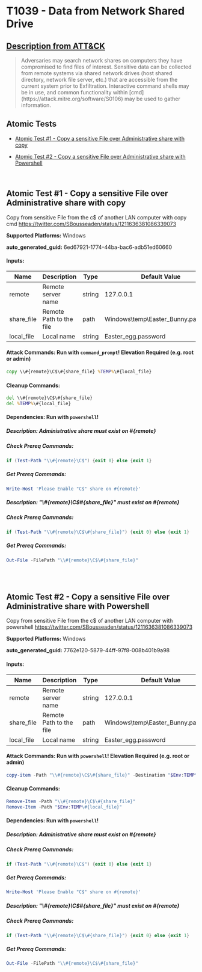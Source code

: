 # T1039 - Data from Network Shared Drive
## [Description from ATT&CK](https://attack.mitre.org/techniques/T1039)
<blockquote>Adversaries may search network shares on computers they have compromised to find files of interest. Sensitive data can be collected from remote systems via shared network drives (host shared directory, network file server, etc.) that are accessible from the current system prior to Exfiltration. Interactive command shells may be in use, and common functionality within [cmd](https://attack.mitre.org/software/S0106) may be used to gather information.</blockquote>

## Atomic Tests

- [Atomic Test #1 - Copy a sensitive File over Administrative share with copy](#atomic-test-1---copy-a-sensitive-file-over-administrative-share-with-copy)

- [Atomic Test #2 - Copy a sensitive File over Administrative share with Powershell](#atomic-test-2---copy-a-sensitive-file-over-administrative-share-with-powershell)


<br/>

## Atomic Test #1 - Copy a sensitive File over Administrative share with copy
Copy from sensitive File from the c$ of another LAN computer with copy cmd
https://twitter.com/SBousseaden/status/1211636381086339073

**Supported Platforms:** Windows


**auto_generated_guid:** 6ed67921-1774-44ba-bac6-adb51ed60660





#### Inputs:
| Name | Description | Type | Default Value |
|------|-------------|------|---------------|
| remote | Remote server name | string | 127.0.0.1|
| share_file | Remote Path to the file | path | Windows&#92;temp&#92;Easter_Bunny.password|
| local_file | Local name | string | Easter_egg.password|


#### Attack Commands: Run with `command_prompt`!  Elevation Required (e.g. root or admin) 


```cmd
copy \\#{remote}\C$\#{share_file} %TEMP%\#{local_file}
```

#### Cleanup Commands:
```cmd
del \\#{remote}\C$\#{share_file}
del %TEMP%\#{local_file}
```



#### Dependencies:  Run with `powershell`!
##### Description: Administrative share must exist on #{remote}
##### Check Prereq Commands:
```powershell
if (Test-Path "\\#{remote}\C$") {exit 0} else {exit 1}
```
##### Get Prereq Commands:
```powershell
Write-Host 'Please Enable "C$" share on #{remote}'
```
##### Description: "\\#{remote}\C$\#{share_file}" must exist on #{remote}
##### Check Prereq Commands:
```powershell
if (Test-Path "\\#{remote}\C$\#{share_file}") {exit 0} else {exit 1}
```
##### Get Prereq Commands:
```powershell
Out-File -FilePath "\\#{remote}\C$\#{share_file}"
```




<br/>
<br/>

## Atomic Test #2 - Copy a sensitive File over Administrative share with Powershell
Copy from sensitive File from the c$ of another LAN computer with powershell
https://twitter.com/SBousseaden/status/1211636381086339073

**Supported Platforms:** Windows


**auto_generated_guid:** 7762e120-5879-44ff-97f8-008b401b9a98





#### Inputs:
| Name | Description | Type | Default Value |
|------|-------------|------|---------------|
| remote | Remote server name | string | 127.0.0.1|
| share_file | Remote Path to the file | path | Windows&#92;temp&#92;Easter_Bunny.password|
| local_file | Local name | string | Easter_egg.password|


#### Attack Commands: Run with `powershell`!  Elevation Required (e.g. root or admin) 


```powershell
copy-item -Path "\\#{remote}\C$\#{share_file}" -Destination "$Env:TEMP\#{local_file}"
```

#### Cleanup Commands:
```powershell
Remove-Item -Path "\\#{remote}\C$\#{share_file}"
Remove-Item -Path "$Env:TEMP\#{local_file}"
```



#### Dependencies:  Run with `powershell`!
##### Description: Administrative share must exist on #{remote}
##### Check Prereq Commands:
```powershell
if (Test-Path "\\#{remote}\C$") {exit 0} else {exit 1}
```
##### Get Prereq Commands:
```powershell
Write-Host 'Please Enable "C$" share on #{remote}'
```
##### Description: "\\#{remote}\C$\#{share_file}" must exist on #{remote}
##### Check Prereq Commands:
```powershell
if (Test-Path "\\#{remote}\C$\#{share_file}") {exit 0} else {exit 1}
```
##### Get Prereq Commands:
```powershell
Out-File -FilePath "\\#{remote}\C$\#{share_file}"
```




<br/>
